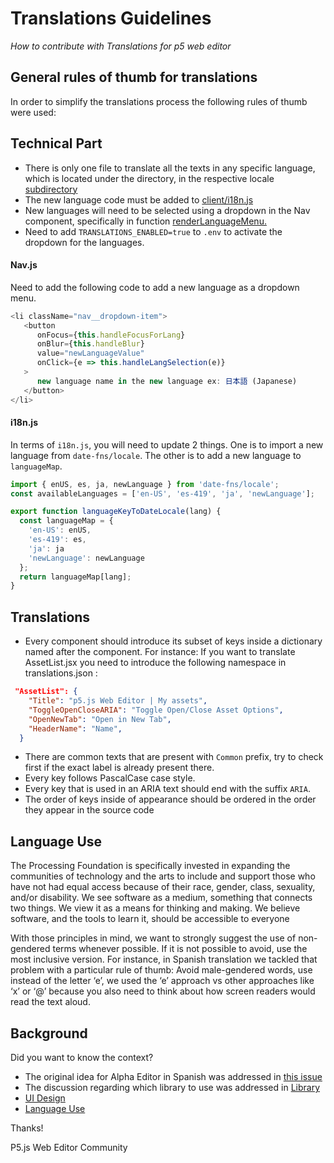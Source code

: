 # Translations Guidelines


*How to contribute with Translations for p5 web editor*
 
## General rules of thumb for translations

In order to simplify the translations process the following rules of thumb were used:

## Technical Part

* There is only one file to translate all the texts in any specific language, which is located under the directory, in the respective locale [subdirectory](https://github.com/processing/p5.js-web-editor/tree/develop/translations/locales)
* The new language code must be added to [client/i18n.js](https://github.com/processing/p5.js-web-editor/blob/develop/client/i18n.js#L8)
* New languages will need to be selected using a dropdown in the Nav component, specifically in function [renderLanguageMenu.](https://github.com/processing/p5.js-web-editor/blob/develop/client/components/Nav.jsx#L611)
* Need to add `TRANSLATIONS_ENABLED=true` to `.env` to activate the dropdown for the languages.

#### Nav.js
Need to add the following code to add a new language as a dropdown menu.
```js
<li className="nav__dropdown-item">
   <button
      onFocus={this.handleFocusForLang}
      onBlur={this.handleBlur}
      value="newLanguageValue"
      onClick={e => this.handleLangSelection(e)}
   >
      new language name in the new language ex: 日本語 (Japanese)
   </button>
</li>
```

#### i18n.js
In terms of `i18n.js`, you will need to update 2 things. One is to import a new language from `date-fns/locale`. The other is to add a new language to `languageMap`.

```js
import { enUS, es, ja, newLanguage } from 'date-fns/locale';
const availableLanguages = ['en-US', 'es-419', 'ja', 'newLanguage'];
```

```js
export function languageKeyToDateLocale(lang) {
  const languageMap = {
    'en-US': enUS,
    'es-419': es,
    'ja': ja
    'newLanguage': newLanguage
  };
  return languageMap[lang];
}
```



## Translations

* Every component should introduce its subset of keys inside a dictionary named after the component. 
   For instance: If you want to translate AssetList.jsx you need to introduce the following namespace in translations.json :
```json
 "AssetList": {
    "Title": "p5.js Web Editor | My assets",
    "ToggleOpenCloseARIA": "Toggle Open/Close Asset Options",
    "OpenNewTab": "Open in New Tab",
    "HeaderName": "Name",
  }
```
* There are common texts that are present with `Common` prefix, try to check first if the exact label is already present there.
* Every key follows PascalCase case style.
* Every key that is used in an ARIA text should end with the suffix `ARIA`.
* The order of keys inside of appearance should be ordered in the order they appear in the source code

## Language Use

The Processing Foundation is specifically invested in expanding the communities of technology and the arts to include and support those who have not had equal access because of their race, gender, class, sexuality, and/or disability. We see software as a medium, something that connects two things. We view it as a means for thinking and making. We believe software, and the tools to learn it, should be accessible to everyone

With those principles in mind, we want to strongly suggest the use of non-gendered terms whenever possible. If it is not possible to avoid, use the most inclusive version. 
For instance, in Spanish translation we tackled that problem with a particular rule of thumb:
Avoid male-gendered words, use instead of the letter ‘e’, we used the ‘e’ approach vs other approaches like ‘x’ or ‘@’ because you also need to think about how screen readers would read the text aloud.

## Background
 
Did you want to know the context?
* The original idea for Alpha Editor in Spanish was addressed in [this issue](https://github.com/processing/p5.js-web-editor/issues/595)
* The discussion regarding which library to use was addressed in [Library](https://github.com/processing/p5.js-web-editor/issues/1447)
* [UI Design](https://github.com/processing/p5.js-web-editor/issues/1434)
* [Language Use](https://github.com/processing/p5.js-web-editor/issues/1509) 



Thanks! 

P5.js Web Editor Community

